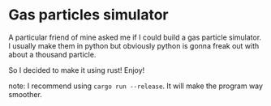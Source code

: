 Gas particles simulator
=======================

A particular friend of mine asked me if I could build a gas particle simulator.
I usually make them in python but obviously python is gonna freak out with about
a thousand particle.

So I decided to make it using rust! Enjoy!

note: I recommend using `cargo run --release`. It will make the program way smoother.

